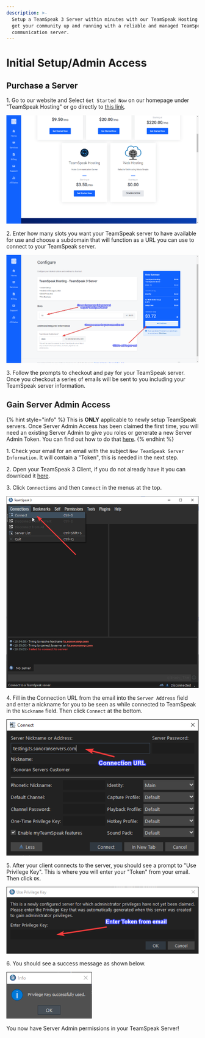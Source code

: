 ```yaml
---
description: >-
  Setup a TeamSpeak 3 Server within minutes with our TeamSpeak Hosting! Quickly
  get your community up and running with a reliable and managed TeamSpeak voice
  communication server.
---
```


# Initial Setup/Admin Access

## Purchase a Server

1\. Go to our website and Select `Get Started Now` on our homepage under "TeamSpeak Hosting" or go directly to [this link](https://sonoranservers.com/cart.php?a=add\&pid=18).

![TeamSpeak Hosting option on Sonoran Servers homepage](<../../.gitbook/assets/image (53).png>)

2\. Enter how many slots you want your TeamSpeak server to have available for use and choose a subdomain that will function as a URL you can use to connect to your TeamSpeak server.

![Configure your TeamSpeak Server and add it to your cart](<../../.gitbook/assets/image (39).png>)

3\. Follow the prompts to checkout and pay for your TeamSpeak server. Once you checkout a series of emails will be sent to you including your TeamSpeak server information.

## Gain Server Admin Access

{% hint style="info" %}
This is **ONLY** applicable to newly setup TeamSpeak servers. Once Server Admin Access has been claimed the first time, you will need an existing Server Admin to give you roles or generate a new Server Admin Token. You can find out how to do that [here](generate-server-role-tokens.md).
{% endhint %}

1\. Check your email for an email with the subject `New TeamSpeak Server Information`. It will contain a "Token", this is needed in the next step.

2\. Open your TeamSpeak 3 Client, if you do not already have it you can download it [here](https://www.teamspeak.com/en/downloads/).

3\. Click `Connections` and then `Connect` in the menus at the top.

![](<../../.gitbook/assets/image (63).png>)

4\. Fill in the Connection URL from the email into the `Server Address` field and enter a nickname for you to be seen as while connected to TeamSpeak in the `Nickname` field. Then click `Connect` at the bottom.

![](<../../.gitbook/assets/image (48).png>)

5\. After your client connects to the server, you should see a prompt to "Use Privilege Key". This is where you will enter your "Token" from your email. Then click `OK`.

![](<../../.gitbook/assets/image (60).png>)

6\. You should see a success message as shown below.

![](<../../.gitbook/assets/image (84).png>)

You now have Server Admin permissions in your TeamSpeak Server!
